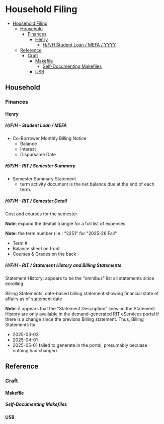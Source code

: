 # Household Filing

<!-- markdownlint-disable -->
<!--ts-->
* [Household Filing](#household-filing)
   * [Household](#household)
      * [Finances](#finances)
         * [Henry](#henry)
            * [H/F/H Student Loan / MEFA / YYYY](#hfh-student-loan--mefa--yyyy)
   * [Reference](#reference)
      * [Craft](#craft)
         * [Makefile](#makefile)
            * [Self-Documenting Makefiles](#self-documenting-makefiles)
         * [USB](#usb)
<!--te-->
<!-- markdownlint-enable  -->

## Household

### Finances

#### Henry

##### H/F/H - Student Loan / MEFA 

* Co-Borrower Monthly Billing Notice
  * Balance
  * Interest
  * Dispursame Date

##### H/F/H - RIT / Semester Summary

* Semester Summary Statement
  * term activity document is the net balance due at the end of each term.


##### H/F/H - RIT / Semester Detail

Cost and courses for the semester

**Note**: expand the deatail triangle for a full list of expenses

**Note**: the term number (i.e.: "2251" for "2025-26 Fall"

* Term #
* Balance sheet on front
* Courses & Grades on the back

##### H/F/H - RIT / Statement History and Billing Statements

Statement History: appears to be the "omnibus" list all statements since enrolling

Billing Statements: date-based billing statement showing financial state of 
affairs as of statement date

**Note**: it appears that the "Statement Description" lines on the Statement
History are only available in the demand-generated RIT eServices
portal if there is a change
since the previons Billing statement.  Thus, Billing Statements for
* 2025-03-03
* 2025-04-01
* 2025-05-01
failed to generate in the portal, presumably becuase nothing had changed.


## Reference

### Craft

#### Makefile

##### Self-Documenting Makefiles

#### USB
